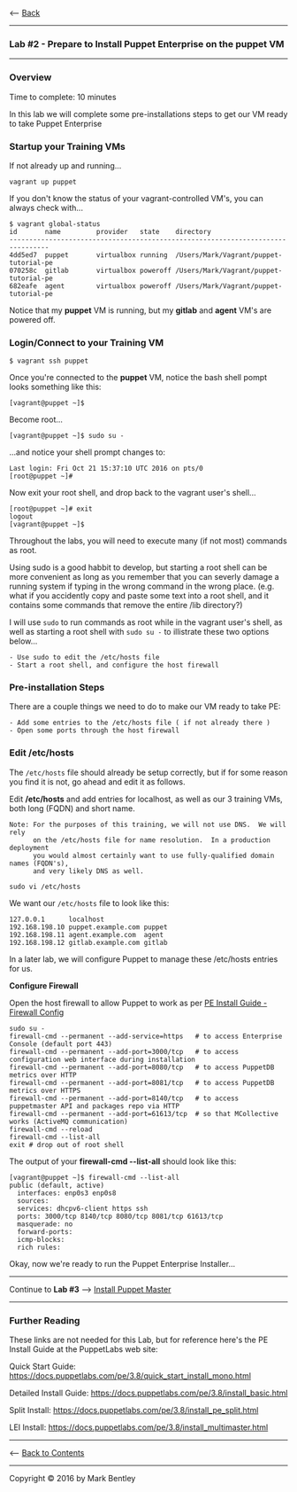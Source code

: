 <-- [Back](01-Provision-Training-VMs.md#lab-1)

---

### **Lab #2** - Prepare to Install Puppet Enterprise on the **puppet** VM

---

### Overview

Time to complete:  10 minutes

In this lab we will complete some pre-installations steps to get our VM ready to take Puppet Enterprise

### Startup your Training VMs

If not already up and running...

```
vagrant up puppet
```

If you don't know the status of your vagrant-controlled VM's, you can always check with...

```
$ vagrant global-status
id       name         provider   state    directory
--------------------------------------------------------------------------------
4dd5ed7  puppet       virtualbox running  /Users/Mark/Vagrant/puppet-tutorial-pe
070258c  gitlab       virtualbox poweroff /Users/Mark/Vagrant/puppet-tutorial-pe
682eafe  agent        virtualbox poweroff /Users/Mark/Vagrant/puppet-tutorial-pe
```

Notice that my **puppet** VM is running, but my **gitlab** and **agent** VM's are powered off.

### Login/Connect to your Training VM

```
$ vagrant ssh puppet
```

Once you're connected to the **puppet** VM, notice the bash shell pompt looks something like this:

```
[vagrant@puppet ~]$
```

Become root...

```
[vagrant@puppet ~]$ sudo su -
```

...and notice your shell prompt changes to:

```
Last login: Fri Oct 21 15:37:10 UTC 2016 on pts/0
[root@puppet ~]#
```

Now exit your root shell, and drop back to the vagrant user's shell...

```
[root@puppet ~]# exit
logout
[vagrant@puppet ~]$
```

Throughout the labs, you will need to execute many (if not most) commands as root.

Using sudo is a good habbit to develop, but starting a root shell can be more
convenient as long as you remember that you can severly damage a running system if
typing in the wrong command in the wrong place. (e.g. what if you accidently copy
and paste some text into a root shell, and it contains some commands that remove
the entire /lib directory?)

I will use `sudo` to run commands as root while in the vagrant user's shell, as
well as starting a root shell with `sudo su -` to illistrate these two options
below...

    - Use sudo to edit the /etc/hosts file
    - Start a root shell, and configure the host firewall


### Pre-installation Steps

There are a couple things we need to do to make our VM ready to take PE:

    - Add some entries to the /etc/hosts file ( if not already there )
    - Open some ports through the host firewall

### Edit /etc/hosts

The `/etc/hosts` file should already be setup correctly, but if for some reason
you find it is not, go ahead and edit it as follows.

Edit **/etc/hosts** and add entries for localhost, as well as our 3 training VMs, both
long (FQDN) and short name.

    Note: For the purposes of this training, we will not use DNS.  We will rely
          on the /etc/hosts file for name resolution.  In a production deployment
          you would almost certainly want to use fully-qualified domain names (FQDN's),
          and very likely DNS as well.

```
sudo vi /etc/hosts
```

We want our `/etc/hosts` file to look like this:

```
127.0.0.1      localhost
192.168.198.10 puppet.example.com puppet
192.168.198.11 agent.example.com  agent
192.168.198.12 gitlab.example.com gitlab
```

In a later lab, we will configure Puppet to manage these /etc/hosts entries for us.

**Configure Firewall**

Open the host firewall to allow Puppet to work as per [PE Install Guide - Firewall Config](https://docs.puppetlabs.com/pe/3.8/install_system_requirements.html#firewall-configuration)

```shell
sudo su -
firewall-cmd --permanent --add-service=https   # to access Enterprise Console (default port 443)
firewall-cmd --permanent --add-port=3000/tcp   # to access configuration web interface during installation
firewall-cmd --permanent --add-port=8080/tcp   # to access PuppetDB metrics over HTTP
firewall-cmd --permanent --add-port=8081/tcp   # to access PuppetDB metrics over HTTPS
firewall-cmd --permanent --add-port=8140/tcp   # to access puppetmaster API and packages repo via HTTP
firewall-cmd --permanent --add-port=61613/tcp  # so that MCollective works (ActiveMQ communication)
firewall-cmd --reload
firewall-cmd --list-all
exit # drop out of root shell
```

The output of your **firewall-cmd --list-all** should look like this:

```
[vagrant@puppet ~]$ firewall-cmd --list-all
public (default, active)
  interfaces: enp0s3 enp0s8
  sources:
  services: dhcpv6-client https ssh
  ports: 3000/tcp 8140/tcp 8080/tcp 8081/tcp 61613/tcp
  masquerade: no
  forward-ports:
  icmp-blocks:
  rich rules:
```

Okay, now we're ready to run the Puppet Enterprise Installer...

---

Continue to **Lab #3** --> [Install Puppet Master](03-Install-Puppet-Master.md#lab-3)

---

### Further Reading

These links are not needed for this Lab, but for reference here's the PE Install Guide at the PuppetLabs web site:

Quick Start Guide:  <https://docs.puppetlabs.com/pe/3.8/quick_start_install_mono.html>

Detailed Install Guide:  <https://docs.puppetlabs.com/pe/3.8/install_basic.html>

Split Install:   <https://docs.puppetlabs.com/pe/3.8/install_pe_split.html>

LEI Install:   <https://docs.puppetlabs.com/pe/3.8/install_multimaster.html>

---

<-- [Back to Contents](/README.md)

---

Copyright © 2016 by Mark Bentley



